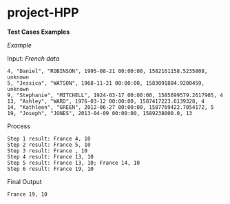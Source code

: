 # project-HPP

**Test Cases Examples**

_Example_

Input: *French data*
```
4, "Daniel", "ROBINSON", 1995-08-21 00:00:00, 1582161158.5235808, unknown
5, "Jessica", "WATSON", 1968-11-21 00:00:00, 1583091884.9200459, unknown
9, "Stephanie", "MITCHELL", 1924-03-17 00:00:00, 1585699579.2617905, 4
13, "Ashley", "WARD", 1976-03-12 00:00:00, 1587417223.6139328, 4
14, "Kathleen", "GREEN", 2012-06-27 00:00:00, 1587769422.7054172, 5
19, "Joseph", "JONES", 2013-04-09 00:00:00, 1589238000.0, 13
```
Process
```
Step 1 result: France 4, 10
Step 2 result: France 5, 10
Step 3 result: France , 10
Step 4 result: France 13, 10
Step 5 result: France 13, 10; France 14, 10
Step 6 result: France 19, 10
```
Final Output
```
France 19, 10
```
